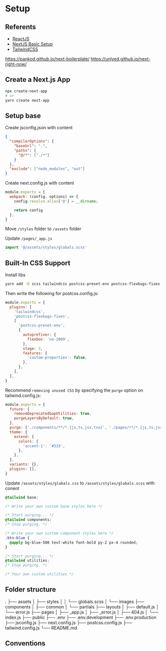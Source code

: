 # Setup

## Referents

- [ReactJS](https://reactjs.org/)
- [NextJS Basic Setup](https://nextjs.org/learn/basics/create-nextjs-app)
- [TailwindCSS](https://tailwindcss.com/)

https://pankod.github.io/next-boilerplate/
https://unlyed.github.io/next-right-now/

## Create a Next.js App

```bash
npx create-next-app
# or
yarn create next-app
```

## Setup base

Create jsconfig.json with content

```json
{
  "compilerOptions": {
    "baseUrl": ".",
    "paths": {
      "@/*": ["./*"]
    }
  },
  "exclude": ["node_modules", "out"]
}
```

Create next.config.js with content

```js
module.exports = {
  webpack: (config, options) => {
    config.resolve.alias['@'] = __dirname;

    return config
  },
}
```

Move `/styles` folder to `/assets` folder

Update `/pages/_app.js`

```js
import '@/assets/styles/globals.scss'
```

## Built-In CSS Support

Install libs

```bash
yarn add -D scss tailwindcss postcss-preset-env postcss-flexbugs-fixes
```

Then write the following for postcss.config.js:

```js
module.exports = {
  plugins: [
    'tailwindcss',
    'postcss-flexbugs-fixes',
    [
      'postcss-preset-env',
      {
        autoprefixer: {
          flexbox: 'no-2009',
        },
        stage: 3,
        features: {
          'custom-properties': false,
        },
      },
    ],
  ],
}
```

Recommend `removing unused CSS` by specifying the `purge` option on tailwind.config.js:

```js
module.exports = {
  future: {
    removeDeprecatedGapUtilities: true,
    purgeLayersByDefault: true,
  },
  purge: ['./components/**/*.{js,ts,jsx,tsx}', './pages/**/*.{js,ts,jsx,tsx}'],
  theme: {
    extend: {
      colors: {
        'accent-1': '#333',
      },
    },
  },
  variants: {},
  plugins: [],
}
```

Update `/assets/styles/globals.css` to `/assets/styles/globals.scss` with conent

```css
@tailwind base;

/* Write your own custom base styles here */

/* Start purging... */
@tailwind components;
/* Stop purging. */

/* Write your own custom component styles here */
.btn-blue {
  @apply bg-blue-500 text-white font-bold py-2 px-4 rounded;
}

/* Start purging... */
@tailwind utilities;
/* Stop purging. */

/* Your own custom utilities */
```

## Folder structure

.
├── assets
│   ├── styles
│   │   └── globals.scss
│   └── images
├── components
│   ├── common
│   └── partials
├── layouts
│   ├── default.js
│   └── error.js
├── pages
│   ├── _app.js
│   ├── _error.js
│   ├── 404.js
│   └── index.js
├── public
├── .env
├── .env.development
├── .env.production
├── jsconfig.js
├── next.config.js
├── postcss.config.js
├── tailwind.config.js
└── README.md

## Conventions
